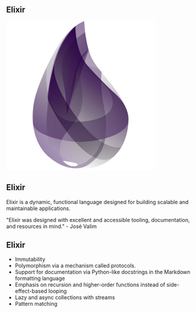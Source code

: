 ## Elixir
![Elixir logo](img/elixir-logo.png)


## Elixir
Elixir is a dynamic, functional language designed for building scalable and maintainable applications.

"Elixir was designed with excellent and accessible tooling, documentation, and resources in mind." - José Valim <!-- .element: class="fragment" -->


## Elixir
- Immutability
- Polymorphism via a mechanism called protocols.
- Support for documentation via Python-like docstrings in the Markdown formatting language
- Emphasis on recursion and higher-order functions instead of side-effect-based looping
- Lazy and async collections with streams
- Pattern matching
